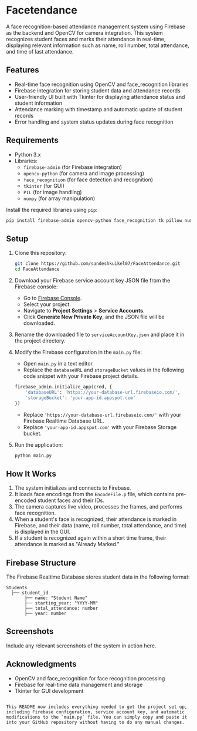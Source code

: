 
# Facetendance 

A face recognition-based attendance management system using Firebase as the backend and OpenCV for camera integration. This system recognizes student faces and marks their attendance in real-time, displaying relevant information such as name, roll number, total attendance, and time of last attendance.

## Features
- Real-time face recognition using OpenCV and face_recognition libraries
- Firebase integration for storing student data and attendance records
- User-friendly UI built with Tkinter for displaying attendance status and student information
- Attendance marking with timestamp and automatic update of student records
- Error handling and system status updates during face recognition

## Requirements
- Python 3.x
- Libraries:
  - `firebase-admin` (for Firebase integration)
  - `opencv-python` (for camera and image processing)
  - `face_recognition` (for face detection and recognition)
  - `tkinter` (for GUI)
  - `PIL` (for image handling)
  - `numpy` (for array manipulation)

Install the required libraries using `pip`:

```bash
pip install firebase-admin opencv-python face_recognition tk pillow numpy
```

## Setup

1. Clone this repository:

   ```bash
   git clone https://github.com/sandeshkuikel07/FaceAttendance.git
   cd FaceAttendance
   ```

2. Download your Firebase service account key JSON file from the Firebase console:
   - Go to [Firebase Console](https://console.firebase.google.com/).
   - Select your project.
   - Navigate to **Project Settings** > **Service Accounts**.
   - Click **Generate New Private Key**, and the JSON file will be downloaded.

3. Rename the downloaded file to `serviceAccountKey.json` and place it in the project directory.

4. Modify the Firebase configuration in the `main.py` file:
   - Open `main.py` in a text editor.
   - Replace the `databaseURL` and `storageBucket` values in the following code snippet with your Firebase project details.

   ```python
   firebase_admin.initialize_app(cred, {
       'databaseURL': 'https://your-database-url.firebaseio.com/',
       'storageBucket': 'your-app-id.appspot.com'
   })
   ```

   - Replace `'https://your-database-url.firebaseio.com/'` with your Firebase Realtime Database URL.
   - Replace `'your-app-id.appspot.com'` with your Firebase Storage bucket.

5. Run the application:

   ```bash
   python main.py
   ```

## How It Works

1. The system initializes and connects to Firebase.
2. It loads face encodings from the `EncodeFile.p` file, which contains pre-encoded student faces and their IDs.
3. The camera captures live video, processes the frames, and performs face recognition.
4. When a student's face is recognized, their attendance is marked in Firebase, and their data (name, roll number, total attendance, and time) is displayed in the GUI.
5. If a student is recognized again within a short time frame, their attendance is marked as "Already Marked."

## Firebase Structure

The Firebase Realtime Database stores student data in the following format:

```
Students
  ├── student_id
       ├── name: "Student Name"
       ├── starting_year: "YYYY-MM"
       ├── total_attendance: number
       ├── year: number
```

## Screenshots

Include any relevant screenshots of the system in action here.

## Acknowledgments

- OpenCV and face_recognition for face recognition processing
- Firebase for real-time data management and storage
- Tkinter for GUI development
```

This README now includes everything needed to get the project set up, including Firebase configuration, service account key, and automatic modifications to the `main.py` file. You can simply copy and paste it into your GitHub repository without having to do any manual changes.
